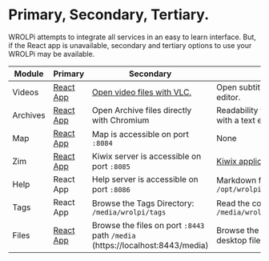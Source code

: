 # Primary, Secondary, Tertiary.

WROLPi attempts to integrate all services in an easy to learn interface. But, if the React app is unavailable, secondary
and tertiary options to use your WROLPi may be available.

| Module   | Primary                                   | Secondary                                                                      | Tertiary                                                          |
|----------|-------------------------------------------|--------------------------------------------------------------------------------|-------------------------------------------------------------------|
| Videos   | [React App](../modules/videos/index.md)   | [Open video files with VLC.](../modules/videos/index.md#videos-without-wrolpi) | Open subtitle files with a text editor.                           |
| Archives | [React App](../modules/archives/index.md) | Open Archive files directly with Chromium                                      | Readability files can be opened with a text editor.               |
| Map      | [React App](../modules/map/index.md)      | Map is accessible on port `:8084`                                              | None                                                              |
| Zim      | [React App](../modules/zim/index.md)      | Kiwix server is accessible on port `:8085`                                     | [Kiwix application](../modules/zim/index.md#kiwix-without-wrolpi) |
| Help     | React App                                 | Help server is accessible on port `:8086`                                      | Markdown files are available in `/opt/wrolpi-help/docs`           |
| Tags     | React App                                 | Browse the Tags Directory: `/media/wrolpi/tags`                                | Read the config: `/media/wrolpi/config/tags.yaml`                 |
| Files    | [React App](../modules/files/index.md)    | Browse the files on port `:8443` path `/media` (https://localhost:8443/media)  | Browse the files using the desktop file browser                   |
